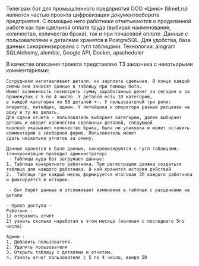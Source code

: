 Телеграм бот для промышленного предприятия ООО «Цинк» (lilmet.ru) является частью проекта цифровизации документооборота предприятия. С помощью него работники отчитываются о проделанной работе как при сдельной оплате труда (выбирая наименование, количество, количество брака), так и при почасовой оплате. Данные с пользователями и деталями хранятся в PostgreSQL. Для удобства, база данных синхронизирована с гугл таблицами.
Технологии: aiogram SQLAlchemy, alembic, Google API, Docker, apscheduler

В качестве описания проекта представляю ТЗ заказчика с некотьорыми комментариями:

```
Сотрудники изготавливают детали, их зарплата сдельная. В конце каждой смены они заносят данные в таблицу при помощи бота.
Имеют возможность посмотреть сумму заработанных денег за сегодня и за промежуток с 5 по 4 число. У деталей есть 10 категорий,
в каждой категории по 50 деталей +-. У пользователей три роли: оператор, литейщик, админ. У литейщика и оператора разные расценки на 
одну и ту же делать.
Для сдачи отчета - пользователь выбирает категорию, далее выбирает деталь и вводит количество сделанных деталей, следующей 
кнопкой указывает количество брака, была ли упаковка и может оставить комментарий в свободной форме. Пользователь может 
сдать несколько отчетов за смену. 

Данные хранятся в базе данных, синхронизируются с гугл таблицами. (синхронизацию проводит администратор) 
 - Таблицы куда бот загружает данные:
1. Таблица конкретного работника. При регистрации должна создаться таблица для каждого работника. В ней хранится история действий 
2.  Таблица где каждый месяц формируется итоговая ЗП каждого работника и фиксируется в истории.

 - Бот берёт данные и отслеживает изменения в таблице с расценками на детали

— Права доступа —
Работник - 
1) отправить отчёт
2) узнать сколько наработал в этом месяце (начиная с последнего 5го числа) 

Админ -  
1. Добавить пользователя.
2. Удалить пользователя
3. Открыть таблицу с деталями и отчетом.
4. Узнать отчет пользователя с 5 по 4 число, введя ID 
```

